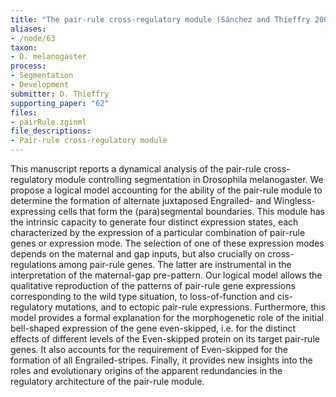 ```yaml
---
title: "The pair-rule cross-regulatory module (Sánchez and Thieffry 2003)"
aliases:
- /node/63
taxon: 
- D. melanogaster
process: 
- Segmentation
- Development
submitter: D. Thieffry
supporting_paper: "62"
files: 
- pairRule.zginml
file_descriptions: 
- Pair-rule cross-regulatory module
---
```



This manuscript reports a dynamical analysis of the pair-rule cross-regulatory
module controlling segmentation in Drosophila melanogaster. We propose a
logical model accounting for the ability of the pair-rule module to determine
the formation of alternate juxtaposed Engrailed- and Wingless-expressing cells
that form the (para)segmental boundaries. This module has the intrinsic
capacity to generate four distinct expression states, each characterized by
the expression of a particular combination of pair-rule genes or expression
mode. The selection of one of these expression modes depends on the maternal
and gap inputs, but also crucially on cross-regulations among pair-rule genes.
The latter are instrumental in the interpretation of the maternal-gap pre-pattern.
Our logical model allows the qualitative reproduction of the patterns
of pair-rule gene expressions corresponding to the wild type situation, to
loss-of-function and cis-regulatory mutations, and to ectopic pair-rule
expressions. Furthermore, this model provides a formal explanation for the
morphogenetic role of the initial bell-shaped expression of the gene even-skipped,
i.e. for the distinct effects of different levels of the Even-skipped
protein on its target pair-rule genes. It also accounts for the requirement of
Even-skipped for the formation of all Engrailed-stripes. Finally, it provides
new insights into the roles and evolutionary origins of the apparent
redundancies in the regulatory architecture of the pair-rule module.


